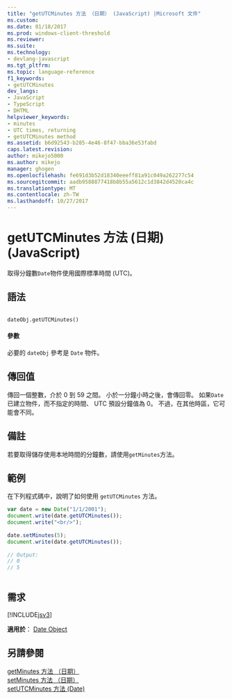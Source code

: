 ```yaml
---
title: "getUTCMinutes 方法 （日期） (JavaScript) |Microsoft 文件"
ms.custom: 
ms.date: 01/18/2017
ms.prod: windows-client-threshold
ms.reviewer: 
ms.suite: 
ms.technology:
- devlang-javascript
ms.tgt_pltfrm: 
ms.topic: language-reference
f1_keywords:
- getUTCMinutes
dev_langs:
- JavaScript
- TypeScript
- DHTML
helpviewer_keywords:
- minutes
- UTC times, returning
- getUTCMinutes method
ms.assetid: b6d92543-b285-4e46-8f47-bba36e53fabd
caps.latest.revision: 
author: mikejo5000
ms.author: mikejo
manager: ghogen
ms.openlocfilehash: fe691d3b52d18340eeeff81a91c049a262277c54
ms.sourcegitcommit: aadb9588877418b8b55a5612c1d3842d4520ca4c
ms.translationtype: MT
ms.contentlocale: zh-TW
ms.lasthandoff: 10/27/2017
---
```

# <a name="getutcminutes-method-date-javascript"></a>getUTCMinutes 方法 (日期) (JavaScript)
取得分鐘數`Date`物件使用國際標準時間 (UTC)。  
  
## <a name="syntax"></a>語法  
  
```  
  
dateObj.getUTCMinutes()   
```  
  
#### <a name="parameters"></a>參數  
 必要的 `dateObj` 參考是 `Date` 物件。  
  
## <a name="return-value"></a>傳回值  
 傳回一個整數，介於 0 到 59 之間。 小於一分鐘小時之後，會傳回零。 如果`Date`已建立物件，而不指定的時間、 UTC 預設分鐘值為 0。 不過，在其他時區，它可能會不同。  
  
## <a name="remarks"></a>備註  
 若要取得儲存使用本地時間的分鐘數，請使用`getMinutes`方法。  
  
## <a name="example"></a>範例  
 在下列程式碼中，說明了如何使用 `getUTCMinutes` 方法。  
  
```JavaScript  
var date = new Date("1/1/2001");  
document.write(date.getUTCMinutes());  
document.write("<br/>");  
  
date.setMinutes(5);  
document.write(date.getUTCMinutes());  
  
// Output:   
// 0  
// 5  
  
```  
  
## <a name="requirements"></a>需求  
 [!INCLUDE[jsv3](../../javascript/reference/includes/jsv3-md.md)]  
  
 **適用於**： [Date Object](../../javascript/reference/date-object-javascript.md)  
  
## <a name="see-also"></a>另請參閱  
 [getMinutes 方法 （日期）](../../javascript/reference/getminutes-method-date-javascript.md)   
 [setMinutes 方法 （日期）](../../javascript/reference/setminutes-method-date-javascript.md)   
 [setUTCMinutes 方法 (Date)](../../javascript/reference/setutcminutes-method-date-javascript.md)